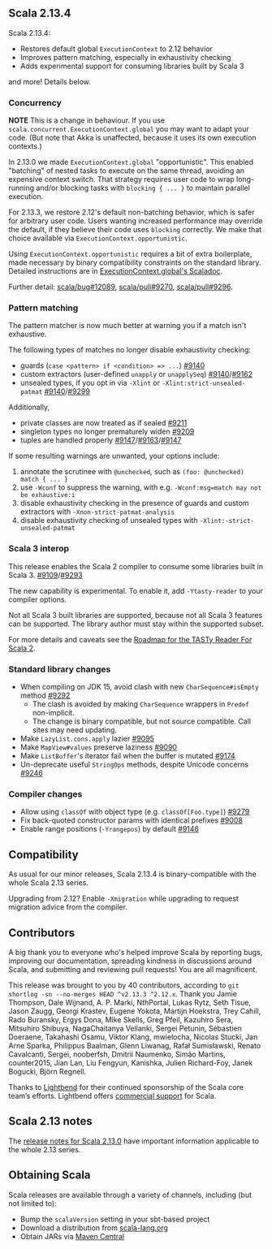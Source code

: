 ## Scala 2.13.4

Scala 2.13.4:

* Restores default global `ExecutionContext` to 2.12 behavior
* Improves pattern matching, especially in exhaustivity checking
* Adds experimental support for consuming libraries built by Scala 3

and more! Details below.

### Concurrency

**NOTE** This is a change in behaviour.  If you use `scala.concurrent.ExecutionContext.global` you may
want to adapt your code.  (But note that Akka is unaffected, because it uses its own execution contexts.)

In 2.13.0 we made `ExecutionContext.global` "opportunistic". This enabled "batching" of nested tasks
to execute on the same thread, avoiding an expensive context switch. That strategy requires
user code to wrap long-running and/or blocking tasks with `blocking { ... }` to maintain parallel
execution.

For 2.13.3, we restore 2.12's default non-batching behavior, which is safer for arbitrary user code. Users wanting
increased performance may override the default, if they believe their code uses `blocking` correctly.
We make that choice available via `ExecutionContext.opportunistic`.

Using `ExecutionContext.opportunistic` requires a bit of extra boilerplate, made necessary by binary
compatibility constraints on the standard library. Detailed instructions are in
[ExecutionContext.global's Scaladoc](https://www.scala-lang.org/api/2.13.4/scala/concurrent/ExecutionContext$.html#global:scala.concurrent.ExecutionContextExecutor).

Further detail: [scala/bug#12089](https://github.com/scala/bug/issues/12089), [scala/pull#9270](https://github.com/scala/scala/pull/9270), [scala/pull#9296](https://github.com/scala/scala/pull/9296).

### Pattern matching

The pattern matcher is now much better at warning you if a match isn't exhaustive.

The following types of matches no longer disable exhaustivity checking:

* guards (`case <pattern> if <condition> => ...`) [#9140][]
* custom extractors (user-defined `unapply` or `unapplySeq`) [#9140][]/[#9162][]
* unsealed types, if you opt in via `-Xlint` or `-Xlint:strict-unsealed-patmat` [#9140][]/[#9299][]

Additionally,

* private classes are now treated as if sealed [#9211](https://github.com/scala/scala/pull/9211)
* singleton types no longer prematurely widen [#9209](https://github.com/scala/scala/pull/9209)
* tuples are handled properly [#9147](https://github.com/scala/scala/pull/9147)/[#9163](https://github.com/scala/scala/pull/9163)/[#9147](https://github.com/scala/scala/pull/9147)

If some resulting warnings are unwanted, your options include:

1. annotate the scrutinee with `@unchecked`, such as `(foo: @unchecked) match { ... }`
2. use `-Wconf` to suppress the warning, with e.g. `-Wconf:msg=match may not be exhaustive:i`
3. disable exhaustivity checking in the presence of guards and custom extractors with `-Xnon-strict-patmat-analysis`
4. disable exhaustivity checking of unsealed types with `-Xlint:-strict-unsealed-patmat`

[#9140]: https://github.com/scala/scala/pull/9140
[#9162]: https://github.com/scala/scala/pull/9162
[#9299]: https://github.com/scala/scala/pull/9299

### Scala 3 interop

This release enables the Scala 2 compiler to consume some libraries built in Scala 3. [#9109][]/[#9293][]

The new capability is experimental. To enable it, add `-Ytasty-reader` to your compiler options.

Not all Scala 3 built libraries are supported, because not all Scala 3 features can be supported.
The library author must stay within the supported subset.

For more details and caveats see the [Roadmap for the TASTy Reader For Scala 2][].

[#9109]: https://github.com/scala/scala/pull/9109
[#9293]: https://github.com/scala/scala/pull/9293

[Roadmap for the TASTy Reader For Scala 2]: https://contributors.scala-lang.org/t/roadmap-for-the-tasty-reader-for-scala-2/4231

### Standard library changes

* When compiling on JDK 15, avoid clash with new `CharSequence#isEmpty` method [#9292](https://github.com/scala/scala/pull/9292)
  * The clash is avoided by making `CharSequence` wrappers in `Predef` non-implicit.
  * The change is binary compatible, but not source compatible. Call sites may need updating.
* Make `LazyList.cons.apply` lazier [#9095](https://github.com/scala/scala/pull/9095)
* Make `MapView#values` preserve laziness [#9090](https://github.com/scala/scala/pull/9090)
* Make `ListBuffer`'s iterator fail when the buffer is mutated [#9174](https://github.com/scala/scala/pull/9174)
* Un-deprecate useful `StringOps` methods, despite Unicode concerns [#9246](https://github.com/scala/scala/pull/9246)

### Compiler changes

* Allow using `classOf` with object type (e.g. `classOf[Foo.type]`) [#9279](https://github.com/scala/scala/pull/9279)
* Fix back-quoted constructor params with identical prefixes [#9008](https://github.com/scala/scala/pull/9008)
* Enable range positions (`-Yrangepos`) by default [#9146](https://github.com/scala/scala/pull/9146)

## Compatibility

As usual for our minor releases, Scala 2.13.4 is binary-compatible with the whole Scala 2.13 series.

Upgrading from 2.12? Enable `-Xmigration` while upgrading to request migration advice from the compiler.

## Contributors

A big thank you to everyone who's helped improve Scala by reporting bugs, improving our documentation, spreading kindness in discussions around Scala, and submitting and reviewing pull requests! You are all magnificent.

This release was brought to you by 40 contributors, according to `git shortlog -sn --no-merges HEAD ^v2.13.3 ^2.12.x`. Thank you Jamie Thompson, Dale Wijnand, A. P. Marki, NthPortal, Lukas Rytz, Seth Tisue, Jason Zaugg, Georgi Krastev, Eugene Yokota, Martijn Hoekstra, Trey Cahill, Rado Buransky, Ergys Dona, Mike Skells, Greg Pfeil, Kazuhiro Sera, Mitsuhiro Shibuya, NagaChaitanya Vellanki, Sergei Petunin, Sébastien Doeraene, Takahashi Osamu, Viktor Klang, mwielocha, Nicolas Stucki, Jan Arne Sparka, Philippus Baalman, Glenn Liwanag, Rafał Sumisławski, Renato Cavalcanti, Sergei, nooberfsh, Dmitrii Naumenko, Simão Martins, counter2015, Jian Lan, Liu Fengyun, Kanishka, Julien Richard-Foy, Janek Bogucki, Björn Regnell.

Thanks to [Lightbend](https://www.lightbend.com/scala) for their continued sponsorship of the Scala core team’s efforts. Lightbend offers [commercial support](https://www.lightbend.com/lightbend-platform-subscription) for Scala.

## Scala 2.13 notes

The [release notes for Scala 2.13.0](https://github.com/scala/scala/releases/v2.13.0) have important information applicable to the whole 2.13 series.

## Obtaining Scala

Scala releases are available through a variety of channels, including (but not limited to):

* Bump the `scalaVersion` setting in your sbt-based project
* Download a distribution from [scala-lang.org](http://scala-lang.org/download/2.13.4.html)
* Obtain JARs via [Maven Central](http://search.maven.org/#search%7Cga%7C1%7Cg%3A%22org.scala-lang%22%20AND%20v%3A%222.13.4%22)
